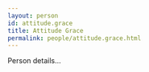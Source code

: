```yaml
---
layout: person
id: attitude.grace
title: Attitude Grace
permalink: people/attitude.grace.html
---
```


Person details...